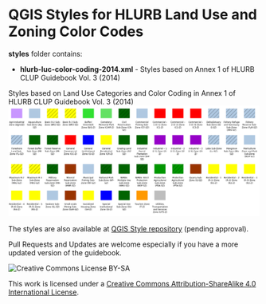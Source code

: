 # QGIS Styles for HLURB Land Use and Zoning Color Codes

**styles** folder contains:
* **hlurb-luc-color-coding-2014.xml** - Styles based on Annex 1 of HLURB CLUP Guidebook Vol. 3 (2014)

Styles based on Land Use Categories and Color Coding in Annex 1 of HLURB CLUP Guidebook Vol. 3 (2014)
![Styles based on Land Use Categories and Color Coding in Annex 1 of HLURB CLUP Guidebook Vol. 3 (2014)](/img/hlurb-qgis-style.png)


The styles are also available at [QGIS Style repository](https://plugins.qgis.org/styles/) (pending approval).


Pull Requests and Updates are welcome especially if you have a more updated version of the guidebook.

![Creative Commons License BY-SA](https://i.creativecommons.org/l/by-sa/4.0/80x15.png)

This work is licensed under a <a rel='license' href='https://creativecommons.org/licenses/by-sa/4.0/'>Creative Commons Attribution-ShareAlike 4.0 International License</a>.<br>
